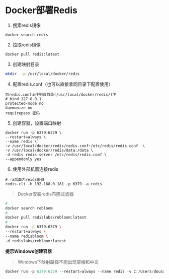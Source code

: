 # Docker部署Redis

1. 搜索redis镜像

```shell
docker search redis
```

2. 拉取redis镜像

```shell
docker pull redis:latest
```

3. 创建映射目录

```sh
mkdir  -p /usr/local/docker/redis
```
4. 配置redis.conf（也可以直接拿同目录下配置使用）

```shell
将redis.conf上传到该目录(/usr/local/docker/redis/)下
# bind 127.0.0.1
protected-mode no
daemonize no
requirepass 密码

```
5. 创建容器，设置端口映射

```shell
docker run -p 6379:6379 \
--restart=always \
--name redis \
-v /usr/local/docker/redis/redis.conf:/etc/redis/redis.conf  \
-v /usr/local/docker/redis/data:/data \
-d redis redis-server /etc/redis/redis.conf \
--appendonly yes
```

6. 使用外部机器连接redis

```shell
# -a后面为reids密码
redis-cli -h 192.168.0.181 -p 6379 -a redis
```

>Docker安装redis布隆过滤器

```sh
#
docker search rebloom
#
docker pull redislabs/rebloom:latest
#
docker run -p 6379:6379 \
--restart=always \
--name redisbloom \
-d redislabs/rebloom:latest  
```

**提示Windows创建容器**

>Windows下映射路径不能出现空格和中文

```powershell
docker run -p 6379:6379 --restart=always --name redis -v C:/Users/dousx/.data/.docker/redis/redis.conf:/etc/redis/redis.conf  -d redis redis-server /etc/redis/redis.conf --appendonly yes
```

